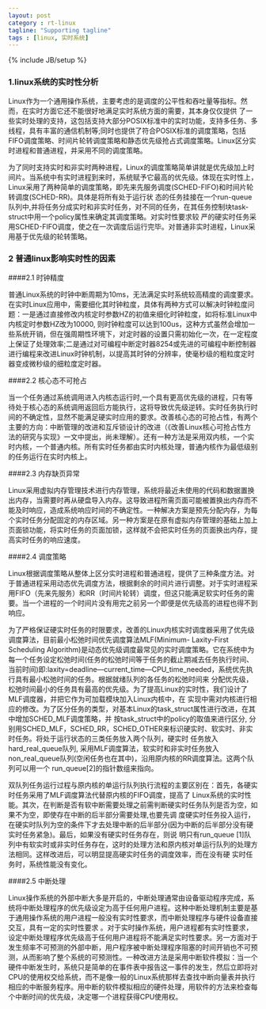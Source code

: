 ```yaml
---
layout: post
category : rt-linux
tagline: "Supporting tagline"
tags : [linux, 实时系统]
---
```

{% include JB/setup %}

### 1.linux系统的实时性分析
Linux作为一个通用操作系统，主要考虑的是调度的公平性和吞吐量等指标。然而，在实时方面它还不能很好地满足实时系统方面的需要，其本身仅仅提供 了一些实时处理的支持，这包括支持大部分POSIX标准中的实时功能，支持多任务、多线程，具有丰富的通信机制等;同时也提供了符合POSIX标准的调度策略，包括FIFO调度策略、时间片轮转调度策略和静态优先级抢占式调度策略。Linux区分实时进程和普通进程，并采用不同的调度策略。

为了同时支持实时和非实时两种进程，Linux的调度策略简单讲就是优先级加上时间片。当系统中有实时进程到来时，系统赋予它最高的优先级。体现在实时性上，Linux采用了两种简单的调度策略，即先来先服务调度(SCHED-FIFO)和时间片轮转调度(SCHED-RR)。具体是将所有处于运行状 态的任务挂接在一个run-queue 队列中,并将任务分成实时和非实时任务，对不同的任务，在其任务控制块task-struct中用一个policy属性来确定其调度策略。对实时性要求较 严的硬实时任务采用SCHED-FIFO调度，使之在一次调度后运行完毕。对普通非实时进程，Linux采用基于优先级的轮转策略。

### 2 普通linux影响实时性的因素

####2.1 时钟精度

普通Linux系统的时钟中断周期为10ms，无法满足实时系统较高精度的调度要求。在实时Linux应用中，需要细化其时钟粒度，具体有两种方式可以解决时钟粒度问题：一是通过直接修改内核定时参数HZ的初值来细化时钟粒度，如将标准Linux中内核定时参数HZ改为10000, 则时钟粒度可以达到100us，这种方式虽然会增加一些系统开销，但在强周期性环境下，对定时器的设置只需初始化一次，在一定程度上保证了处理效率;二是通过对可编程中断定时器8254或先进的可编程中断控制器进行编程来改进Linux时钟机制，以提高其时钟的分辨率，使毫秒级的粗粒度定时器变成微秒级的细粒度定时器。

####2.2 核心态不可抢占

当一个任务通过系统调用进入内核态运行时,一个具有更高优先级的进程，只有等待处于核心态的系统调用返回后方能执行，这将导致优先级逆转。实时任务执行时间的不确定性，显然不能满足硬实时应用的要求。改善核心态的可抢占性，有两个主要的方向：中断管理的改进和互斥锁设计的改进（《改善Linux核心可抢占性方法的研究与实现》一文中提出，尚未理解）。还有一种方法是采用双内核，一个实时内核，一个普通内核。所有实时任务都由实时内核处理，普通内核作为最低级别的任务运行在实时内核上。

####2.3 内存缺页异常

Linux采用虚拟内存管理技术进行内存管理，系统将最近未使用的代码和数据置换出内存，当需要时再从硬盘导入内存。这导致进程所需页面可能被置换出内存而不能及时响应，造成系统响应时间的不确定性。一种解决方案是预先分配内存，为每个实时任务分配固定的内存区域。另一种方案是在原有虚拟内存管理的基础上加上页面锁功能，将实时任务的页面加锁，这样就不会把实时任务的页面换出内存，提高实时任务的响应速度。

####2.4 调度策略

Linux根据调度策略从整体上区分实时进程和普通进程，提供了三种条度方法。对于普通进程采用动态优先调度方法，根据剩余的时间片进行调整。对于实时进程采用FIFO（先来先服务）和RR（时间片轮转）调度，但这只能满足软实时任务的需要。当一个进程的一个时间片没有用完之前另一个即便是优先级高的进程也得不到响应。

为了严格保证硬实时任务的时限要求，改善的Linux内核实时调度器采用了优先级调度算法，目前最小松弛时间优先调度算法MLF(Minimum- Laxity-First Scheduling Algorithm)是动态优先级调度最常见的实时调度策略。它在系统中为每一个任务设定松弛时间(任务的松弛时间等于任务的截止期减去任务执行时间、当前时间)即:laxity=deadline―current_time―CPU_time_needed，系统优先执行具有最小松弛时间的任务。根据就绪队列的各任务的松弛时间来 分配优先级，松弛时间最小的任务具有最高的优先级。为了提高Linux的实时性，我们设计了MLF调度器，并把它作为可加载模块加入Linux内核中，在 实现中需对内核进行相应的修改。为了区分任务的类型，对基本Linux的task_struct属性进行改进，在其中增加SCHED_MLF调度策略，并 按task_struct中的policy的取值来进行区分, 分别用SCHED_MLF，SCHED_RR，SCHED_OTHER来标识硬实时、软实时、非实时任务。将处于运行状态的三类任务放入两个队列，硬实时 任务放入hard_real_queue队列, 采用MLF调度算法，软实时和非实时任务放入non_real_queue队列(空闲任务也在其中)，沿用原内核的RR调度算法。这两个队列可以用一个 run_queue[2]的指针数组来指向。

双队列任务运行过程与原内核的单运行队列执行流程的主要区别在：首先，各硬实时任务采用了MLF调度算法代替原内核的FIFO调度，提高了 Linux系统的实时性能。其次，在判断是否有软中断需要处理之前需判断硬实时任务队列是否为空，如果不为空，即使存在中断的后半部分需要处理,也要先调 度硬实时任务投入运行，在硬实时队列为空的条件下才去处理中断的后半部分(因为中断的后半部分没有硬实时任务紧急)。最后，如果没有硬实时任务存在，则说 明只有run_queue [1]队列中有软实时或非实时任务存在，这时的处理方法和原内核对单运行队列的处理方法相同。这样改进后，可以明显提高硬实时任务的调度效率，而在没有硬 实时任务时，系统性能没有变化。

####2.5 中断处理

Linux操作系统的外部中断大多是开启的，中断处理通常由设备驱动程序完成，系统将中断处理程序的优先级设定为高于任何用户进程。这种中断处理机制主要是基于通用操作系统的用户进程一般没有实时性要求，而中断处理程序与硬件设备直接交互，具有一定的实时性要求 。对于实时操作系统，用户进程都有实时性要求，设定中断处理程序优先级高于任何用户进程将不能满足实时性要求。另一方面对于发生频率不可预测的外部中断，用户程序被中断处理程序阻塞的时间开销也不可预测，从而影响了整个系统的可预测性。一种改进方法是采用中断软件模拟：当一个硬件中断发生时，系统只是简单的在事件表中报告这一事件的发生，然后立即将对CPU的使用权交给系统，而不是像一般的Linux系统那样去查找中断向量表并执行相应的中断服务程序。用中断的软件模拟相应的硬件处理，用软件的方法来检查每个中断时间的优先级，决定哪一个进程获得CPU使用权。

